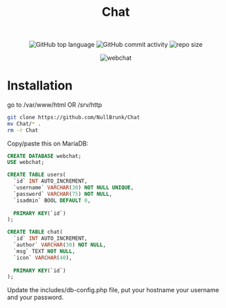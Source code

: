 <div align="center">
  
# Chat

<br/>

![GitHub top language](https://img.shields.io/github/languages/top/Nullbrunk/Chat?style=for-the-badge)
![GitHub commit activity](https://img.shields.io/github/commit-activity/m/Nullbrunk/Chat?style=for-the-badge)
![repo size](https://img.shields.io/github/repo-size/Nullbrunk/Chat?style=for-the-badge)


![webchat](https://user-images.githubusercontent.com/125673909/219771897-f0eb2551-932f-40db-8924-9d56f896d725.png)


  
</div>


# Installation

go to /var/www/html OR /srv/http
```bash
git clone https://github.com/NullBrunk/Chat
mv Chat/* .
rm -r Chat
```

Copy/paste this on MariaDB:

```sql
CREATE DATABASE webchat;
USE webchat;

CREATE TABLE users(
  `id` INT AUTO_INCREMENT,
  `username` VARCHAR(30) NOT NULL UNIQUE,
  `password` VARCHAR(75) NOT NULL,
  `isadmin` BOOL DEFAULT 0,
  
  PRIMARY KEY(`id`)
);

CREATE TABLE chat(
  `id` INT AUTO_INCREMENT,
  `author` VARCHAR(30) NOT NULL,
  `msg` TEXT NOT NULL,
  `icon` VARCHAR(40),
  
  PRIMARY KEY(`id`)
);
```
Update the includes/db-config.php file, put your hostname your username and your password.
